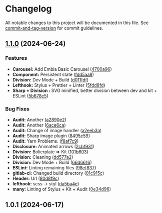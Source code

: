 # Changelog

All notable changes to this project will be documented in this file. See [commit-and-tag-version](https://github.com/absolute-version/commit-and-tag-version) for commit guidelines.

## [1.1.0](https://git.wdf.cz/wdf-developers/wdf-starter-kit/compare/v1.0.1...v1.1.0) (2024-06-24)

### Features

-   **Carousel:** Add Embla Basic Carousel ([4700a96](https://git.wdf.cz/wdf-developers/wdf-starter-kit/commit/4700a968eae177f00dfe96bfbadf3e5c619d3018))
-   **Component:** Persistent state ([fdd5aa8](https://git.wdf.cz/wdf-developers/wdf-starter-kit/commit/fdd5aa884647756cabdc26111a18e46b8dfb319e))
-   **Division:** Dev Mode + Build ([d011fdf](https://git.wdf.cz/wdf-developers/wdf-starter-kit/commit/d011fdfae352854d1751ca55c9be070a13c59e7d))
-   **Lefthook:** Stylus + Prettier + Linter ([5fdd8fd](https://git.wdf.cz/wdf-developers/wdf-starter-kit/commit/5fdd8fd85eddaf242401ddc25397743373c46531))
-   **Sharp + Division :** SVG minified, better division between dev and kit + ESLint ([5b678c5](https://git.wdf.cz/wdf-developers/wdf-starter-kit/commit/5b678c515b2160f88e961c700060a108fe8983e6))

### Bug Fixes

-   **Audit:** Another ([a2890e2](https://git.wdf.cz/wdf-developers/wdf-starter-kit/commit/a2890e24cecbbf4ea13457a75e9bcf18042ac0c3))
-   **Audit:** Another ([6ace6ca](https://git.wdf.cz/wdf-developers/wdf-starter-kit/commit/6ace6ca7d0377be3595b6e582bae44c47e638da4))
-   **Audit:** Change of image handler ([a2eeb3a](https://git.wdf.cz/wdf-developers/wdf-starter-kit/commit/a2eeb3a1594eeeb90503f0ff7bb4d395cf2a7dbf))
-   **Audit:** Sharp image plugin ([8495c59](https://git.wdf.cz/wdf-developers/wdf-starter-kit/commit/8495c59983fd9954148f5e0db8af73b0b958e32e))
-   **Audit:** Yarn Problems. ([f8af7c9](https://git.wdf.cz/wdf-developers/wdf-starter-kit/commit/f8af7c95d1d1c31bd8ccaae2739746794a8e0ca1))
-   **Disclosure:** Animated arrows ([2cbf931](https://git.wdf.cz/wdf-developers/wdf-starter-kit/commit/2cbf93148d1e6e72792f3ce2be1decd60586c273))
-   **Division:** Bolierplate => Kit ([101b603](https://git.wdf.cz/wdf-developers/wdf-starter-kit/commit/101b603e5b11e7c2e2ebccf2a168e9a89b8efb88))
-   **Division:** Cleaning ([dd577a2](https://git.wdf.cz/wdf-developers/wdf-starter-kit/commit/dd577a24f52035333bbfec2d8e78c541db4e6000))
-   **Division:** Dev Mode + Build ([66d6616](https://git.wdf.cz/wdf-developers/wdf-starter-kit/commit/66d6616968c9bc343bbb24c9ac1a6a9becc8a721))
-   **ESLint:** Linting remaining files ([98ef837](https://git.wdf.cz/wdf-developers/wdf-starter-kit/commit/98ef837beeb4a08426b30c58717b6f953bfec231))
-   **gitlab-ci:** Changed build directory ([01c915c](https://git.wdf.cz/wdf-developers/wdf-starter-kit/commit/01c915c562ce98df777de91f38091b5e0cb38f52))
-   **Header:** Url ([80d8f9c](https://git.wdf.cz/wdf-developers/wdf-starter-kit/commit/80d8f9cf003ddf0cb1dd454e881fc518413bddb9))
-   **lefthook:** scss -> styl ([da5ba4e](https://git.wdf.cz/wdf-developers/wdf-starter-kit/commit/da5ba4eab755f185a039ea852de86f59ccfd8c1d))
-   **many:** Linting of Stylus + Kit + Audit ([0e34d96](https://git.wdf.cz/wdf-developers/wdf-starter-kit/commit/0e34d966943dfa3c5f98140ee09b9b51573f1340))

## 1.0.1 (2024-06-17)
